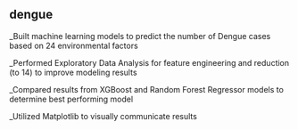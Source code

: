## dengue
_Built machine learning models to predict the number of Dengue cases based on 24 environmental factors

_Performed Exploratory Data Analysis for feature engineering and reduction (to 14) to improve modeling results

_Compared results from XGBoost and Random Forest Regressor models to determine best performing model

_Utilized Matplotlib to visually communicate results
